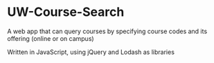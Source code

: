 # UW-Course-Search

A web app that can query courses by specifying course codes and its offering (online or on campus)

Written in JavaScript, using jQuery and Lodash as libraries
